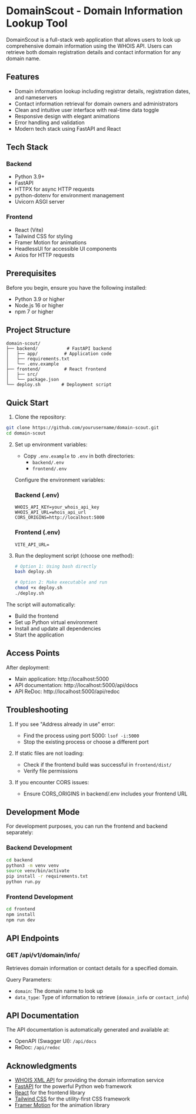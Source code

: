 # DomainScout - Domain Information Lookup Tool

DomainScout is a full-stack web application that allows users to look up comprehensive domain information using the WHOIS API. Users can retrieve both domain registration details and contact information for any domain name.

## Features

- Domain information lookup including registrar details, registration dates, and nameservers
- Contact information retrieval for domain owners and administrators
- Clean and intuitive user interface with real-time data toggle
- Responsive design with elegant animations
- Error handling and validation
- Modern tech stack using FastAPI and React

## Tech Stack

### Backend

- Python 3.9+
- FastAPI
- HTTPX for async HTTP requests
- python-dotenv for environment management
- Uvicorn ASGI server

### Frontend

- React (Vite)
- Tailwind CSS for styling
- Framer Motion for animations
- HeadlessUI for accessible UI components
- Axios for HTTP requests

## Prerequisites

Before you begin, ensure you have the following installed:

- Python 3.9 or higher
- Node.js 16 or higher
- npm 7 or higher

## Project Structure

```
domain-scout/
├── backend/           # FastAPI backend
│   ├── app/          # Application code
│   ├── requirements.txt
│   └── .env.example
├── frontend/         # React frontend
│   ├── src/
│   └── package.json
└── deploy.sh        # Deployment script
```

## Quick Start

1. Clone the repository:
```bash
git clone https://github.com/yourusername/domain-scout.git
cd domain-scout
```

2. Set up environment variables:
   - Copy `.env.example` to `.env` in both directories:
     - `backend/.env`
     - `frontend/.env`
   
   Configure the environment variables:

   ### Backend (.env)
   ```
   WHOIS_API_KEY=your_whois_api_key
   WHOIS_API_URL=whois_api_url
   CORS_ORIGINS=http://localhost:5000
   ```

   ### Frontend (.env)
   ```
   VITE_API_URL=
   ```

3. Run the deployment script (choose one method):
   ```bash
   # Option 1: Using bash directly
   bash deploy.sh

   # Option 2: Make executable and run
   chmod +x deploy.sh
   ./deploy.sh
   ```

The script will automatically:
- Build the frontend
- Set up Python virtual environment
- Install and update all dependencies
- Start the application

## Access Points

After deployment:
- Main application: http://localhost:5000
- API documentation: http://localhost:5000/api/docs
- API ReDoc: http://localhost:5000/api/redoc

## Troubleshooting

1. If you see "Address already in use" error:
   - Find the process using port 5000: `lsof -i:5000`
   - Stop the existing process or choose a different port

2. If static files are not loading:
   - Check if the frontend build was successful in `frontend/dist/`
   - Verify file permissions

3. If you encounter CORS issues:
   - Ensure CORS_ORIGINS in backend/.env includes your frontend URL

## Development Mode

For development purposes, you can run the frontend and backend separately:

### Backend Development
```bash
cd backend
python3 -m venv venv
source venv/bin/activate
pip install -r requirements.txt
python run.py
```

### Frontend Development
```bash
cd frontend
npm install
npm run dev
```

## API Endpoints

### GET /api/v1/domain/info/

Retrieves domain information or contact details for a specified domain.

Query Parameters:
- `domain`: The domain name to look up
- `data_type`: Type of information to retrieve (`domain_info` or `contact_info`)

## API Documentation

The API documentation is automatically generated and available at:
- OpenAPI (Swagger UI): `/api/docs`
- ReDoc: `/api/redoc`

## Acknowledgments

- [WHOIS XML API](https://www.whoisxmlapi.com/) for providing the domain information service
- [FastAPI](https://fastapi.tiangolo.com/) for the powerful Python web framework
- [React](https://reactjs.org/) for the frontend library
- [Tailwind CSS](https://tailwindcss.com/) for the utility-first CSS framework
- [Framer Motion](https://www.framer.com/motion/) for the animation library

